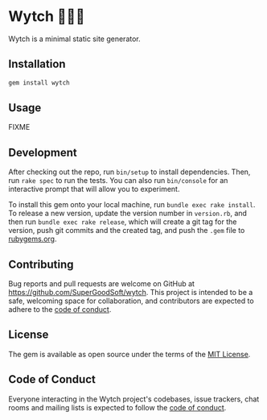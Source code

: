 # Wytch 🧙🏻‍♀️

Wytch is a minimal static site generator.

## Installation


```bash
gem install wytch
```

## Usage

FIXME

## Development

After checking out the repo, run `bin/setup` to install dependencies. Then, run `rake spec` to run the tests. You can also run `bin/console` for an interactive prompt that will allow you to experiment.

To install this gem onto your local machine, run `bundle exec rake install`. To release a new version, update the version number in `version.rb`, and then run `bundle exec rake release`, which will create a git tag for the version, push git commits and the created tag, and push the `.gem` file to [rubygems.org](https://rubygems.org).

## Contributing

Bug reports and pull requests are welcome on GitHub at https://github.com/SuperGoodSoft/wytch. This project is intended to be a safe, welcoming space for collaboration, and contributors are expected to adhere to the [code of conduct](https://github.com/SuperGoodSoft/wytch/blob/main/CODE_OF_CONDUCT.md).

## License

The gem is available as open source under the terms of the [MIT License](https://opensource.org/licenses/MIT).

## Code of Conduct

Everyone interacting in the Wytch project's codebases, issue trackers, chat rooms and mailing lists is expected to follow the [code of conduct](https://github.com/SuperGoodSoft/wytch/blob/main/CODE_OF_CONDUCT.md).
